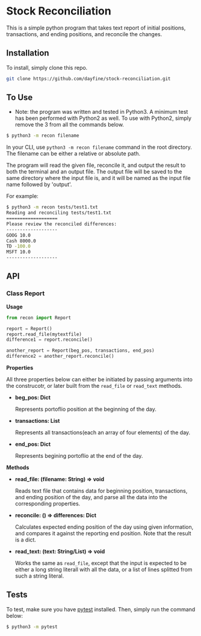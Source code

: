 # Stock Reconciliation

This is a simple python program that takes text report of initial positions, transactions, and ending positions, and reconcile the changes.

## Installation
To install, simply clone this repo.

```bash
git clone https://github.com/dayfine/stock-reconciliation.git
```


## To Use
- Note: the program was written and tested in Python3. A minimum test has been performed with Python2 as well. To use with Python2, simply remove the 3 from all the commands below.

```bash
$ python3 -m recon filename
```

In your CLI, use `python3 -m recon filename` command in the root directory. The filename can be either a relative or absolute path.

The program will read the given file, reconcile it, and output the result to both the terminal and an output file. The output file will be saved to the same directory where the input file is, and it will be named as the input file name followed by 'output'.

For example:

```bash
$ python3 -m recon tests/test1.txt
Reading and reconciling tests/test1.txt
===================
Please review the reconciled differences:
-------------------
GOOG 10.0
Cash 8000.0
TD -100.0
MSFT 10.0
-------------------
```



## API
### **Class Report**
**Usage**
```python
from recon import Report

report = Report()
report.read_file(mytextfile)
difference1 = report.reconcile()

another_report = Report(beg_pos, transactions, end_pos)
difference2 = another_report.reconcile()
```

**Properties**

All three properties below can either be initiated by passing arguments into the construcotr, or later built from the `read_file` or `read_text` methods.

- **beg_pos: Dict**

  Represents portoflio position at the beginning of the day.

- **transactions: List**

  Represents all transactions(each an array of four elements) of the day.

- **end_pos: Dict**

  Represents begining portoflio at the end of the day.

**Methods**
- **read_file: (filename: String) => void**

  Reads text file that contains data for beginning position, transactions, and ending position of the day, and parse all the data into the corresponding properties.

- **reconcile: () => differences: Dict**

  Calculates expected ending position of the day using given information, and compares it against the reporting end position. Note that the result is a dict.

- **read_text: (text: String/List) => void**

  Works the same as `read_file`, except that the input is expected to be either a long string literall with all the data, or a list of lines splitted from such a string literal.



## Tests
To test, make sure you have [pytest](https://docs.pytest.org/en/latest/getting-started.html) installed. Then, simply run the command below:

```bash
$ python3 -m pytest
```

